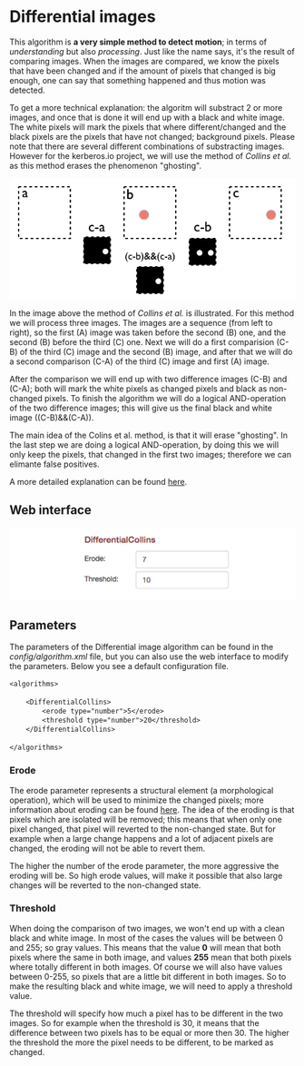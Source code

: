 # Differential images

This algorithm is **a very simple method to detect motion**; in terms of *understanding* but also *processing*. Just like the name says, it's the result of comparing images. When the images are compared, we know the pixels that have been changed and if the amount of pixels that changed is big enough, one can say that something happened and thus motion was detected.

To get a more technical explanation: the algoritm will substract 2 or more images, and once that is done it will end up with a black and white image. The white pixels will mark the pixels that where different/changed and the black pixels are the pixels that have not changed; background pixels. Please note that there are several different combinations of substracting images. However for the kerberos.io project, we will use the method of *Collins et al.* as this method erases the phenomenon "ghosting".

![Differential images](1_differential_images.png)

In the image above the method of *Collins et al.* is illustrated. For this method we will process three images. The images are a sequence (from left to right), so the first (A) image was taken before the second (B) one, and the second (B) before the third (C) one. Next we will do a first comparision (C-B) of the third (C) image and the second (B) image, and after that we will do a second comparison (C-A) of the third (C) image and first (A) image. 

After the comparison we will end up with two difference images (C-B) and (C-A); both will mark the white pixels as changed pixels and black as non-changed pixels. To finish the algorithm we will do a logical AND-operation of the two difference images; this will give us the final black and white image ((C-B)&&(C-A)).

The main idea of the Colins et al. method, is that it will erase "ghosting". In the last step we are doing a logical AND-operation, by doing this we will only keep the pixels, that changed in the first two images; therefore we can elimante false positives.

A more detailed explanation can be found [here](http://blog.cedric.ws/opencv-simple-motion-detection).

## Web interface 

![Differential algoritmh](1_differential-images.png)

## Parameters

The parameters of the Differential image algorithm can be found in the *config/algorithm.xml* file, but you can also use the web interface to modify the parameters. Below you see a default configuration file.

	<algorithms>

		<DifferentialCollins>
			<erode type="number">5</erode>
	    	<threshold type="number">20</threshold>
	    </DifferentialCollins>
    
	</algorithms>

### Erode

The erode parameter represents a structural element (a morphological operation), which will be used to minimize the changed pixels; more information about eroding can be found [here](http://docs.opencv.org/doc/tutorials/imgproc/erosion_dilatation/erosion_dilatation.html). The idea of the eroding is that pixels which are isolated will be removed; this means that when only one pixel changed, that pixel will reverted to the non-changed state. But for example when a large change happens and a lot of adjacent pixels are changed, the eroding will not be able to revert them.

The higher the number of the erode parameter, the more aggressive the eroding will be. So high erode values, will make it possible that also large changes will be reverted to the non-changed state.

### Threshold

When doing the comparison of two images, we won't end up with a clean black and white image. In most of the cases the values will be between 0 and 255; so gray values. This means that the value **0** will mean that both pixels where the same in both image, and values **255** mean that both pixels where totally different in both images. Of course we will also have values between 0-255, so pixels that are a little bit different in both images. So to make the resulting black and white image, we will need to apply a threshold value. 

The threshold will specify how much a pixel has to be different in the two images. So for example when the threshold is 30, it means that the difference between two pixels has to be equal or more then 30. The higher the threshold the more the pixel needs to be different, to be marked as changed.